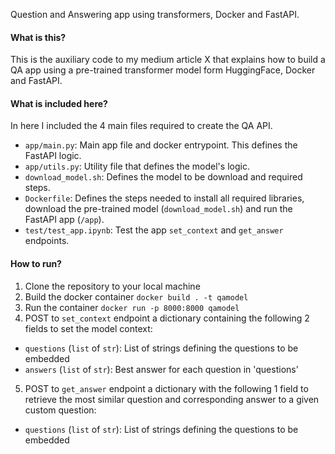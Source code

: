 Question and Answering app using transformers, Docker and FastAPI.

#### **What is this?**
This is the auxiliary code to my medium article X that explains how to build a QA app using a pre-trained transformer model form HuggingFace, Docker and FastAPI.

#### **What is included here?**
In here I included the 4 main files required to create the QA API.

* `app/main.py`: Main app file and docker entrypoint. This defines the FastAPI logic.
* `app/utils.py`: Utility file that defines the model's logic.
* `download_model.sh`: Defines the model to be download and required steps.
* `Dockerfile`: Defines the steps needed to install all required libraries, download the pre-trained model (`download_model.sh`) and run the FastAPI app (`/app`).
* `test/test_app.ipynb`: Test the app `set_context` and `get_answer` endpoints.

#### **How to run?**
1. Clone the repository to your local machine
2. Build the docker container `docker build . -t qamodel`
3. Run the container `docker run -p 8000:8000 qamodel`
4. POST to `set_context` endpoint a dictionary containing the following 2 fields to set the model context:
  * `questions` (`list` of `str`): List of strings defining the questions to be embedded
  * `answers` (`list` of `str`): Best answer for each question in 'questions'
5. POST to `get_answer` endpoint a dictionary with the following 1 field to retrieve the most similar question and corresponding answer to a given custom question:
  * `questions` (`list` of `str`): List of strings defining the questions to be embedded
